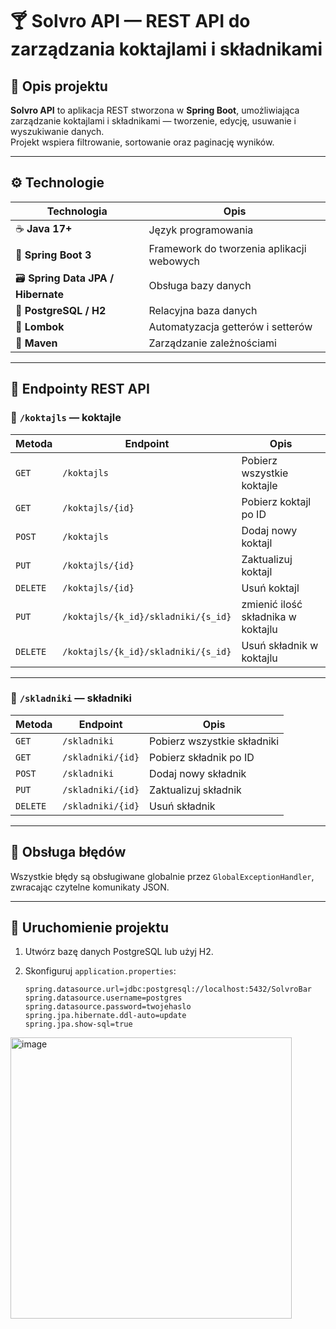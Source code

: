 # 🍸 Solvro API — REST API do zarządzania koktajlami i składnikami

## 📘 Opis projektu

**Solvro API** to aplikacja REST stworzona w **Spring Boot**, umożliwiająca zarządzanie koktajlami i składnikami — tworzenie, edycję, usuwanie i wyszukiwanie danych.  
Projekt wspiera filtrowanie, sortowanie oraz paginację wyników.

---

## ⚙️ Technologie

| Technologia | Opis |
|--------------|------|
| ☕ **Java 17+** | Język programowania |
| 🌱 **Spring Boot 3** | Framework do tworzenia aplikacji webowych |
| 🗃️ **Spring Data JPA / Hibernate** | Obsługa bazy danych |
| 💾 **PostgreSQL / H2** | Relacyjna baza danych |
| 🧰 **Lombok** | Automatyzacja getterów i setterów |
| 🧱 **Maven** | Zarządzanie zależnościami |

---

## 🔌 Endpointy REST API

### 🍹 `/koktajls` — koktajle

| Metoda | Endpoint | Opis |
|---------|-----------|------|
| `GET` | `/koktajls` | Pobierz wszystkie koktajle |
| `GET` | `/koktajls/{id}` | Pobierz koktajl po ID |
| `POST` | `/koktajls` | Dodaj nowy koktajl |
| `PUT` | `/koktajls/{id}` | Zaktualizuj koktajl |
| `DELETE` | `/koktajls/{id}` | Usuń koktajl |
| `PUT` | `/koktajls/{k_id}/skladniki/{s_id}` | zmienić ilość składnika w koktajlu |
| `DELETE` | `/koktajls/{k_id}/skladniki/{s_id}` | Usuń składnik w koktajlu |

---

### 🍋 `/skladniki` — składniki

| Metoda | Endpoint | Opis |
|---------|-----------|------|
| `GET` | `/skladniki` | Pobierz wszystkie składniki |
| `GET` | `/skladniki/{id}` | Pobierz składnik po ID |
| `POST` | `/skladniki` | Dodaj nowy składnik |
| `PUT` | `/skladniki/{id}` | Zaktualizuj składnik |
| `DELETE` | `/skladniki/{id}` | Usuń składnik |

---

## 🚦 Obsługa błędów

Wszystkie błędy są obsługiwane globalnie przez `GlobalExceptionHandler`, zwracając czytelne komunikaty JSON.

---

## 🏁 Uruchomienie projektu

1. Utwórz bazę danych PostgreSQL lub użyj H2.  
2. Skonfiguruj `application.properties`:

   ```properties
   spring.datasource.url=jdbc:postgresql://localhost:5432/SolvroBar
   spring.datasource.username=postgres
   spring.datasource.password=twojehaslo
   spring.jpa.hibernate.ddl-auto=update
   spring.jpa.show-sql=true

  <img width="450" height="450" alt="image" src="https://github.com/user-attachments/assets/b2658625-3d08-4e3f-8d38-8c1f16866410" />

